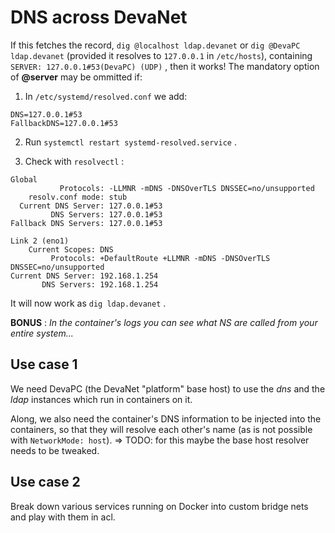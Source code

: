 # DNS across DevaNet

If this fetches the record, `dig @localhost ldap.devanet` or `dig @DevaPC ldap.devanet` (provided it resolves to `127.0.0.1` in `/etc/hosts`), containing `SERVER: 127.0.0.1#53(DevaPC) (UDP)` , then it works!
The mandatory option of __@server__ may be ommitted if:

1. In `/etc/systemd/resolved.conf` we add:
```
DNS=127.0.0.1#53
FallbackDNS=127.0.0.1#53
```

2. Run `systemctl restart systemd-resolved.service` .

3. Check with `resolvectl` :

```
Global
           Protocols: -LLMNR -mDNS -DNSOverTLS DNSSEC=no/unsupported
    resolv.conf mode: stub
  Current DNS Server: 127.0.0.1#53
         DNS Servers: 127.0.0.1#53
Fallback DNS Servers: 127.0.0.1#53

Link 2 (eno1)
    Current Scopes: DNS
         Protocols: +DefaultRoute +LLMNR -mDNS -DNSOverTLS DNSSEC=no/unsupported
Current DNS Server: 192.168.1.254
       DNS Servers: 192.168.1.254
```

It will now work as `dig ldap.devanet` .

**BONUS** : _In the container's logs you can see what NS are called from your entire system..._

## Use case 1

We need DevaPC (the DevaNet "platform" base host) to use the *dns* and the *ldap* instances which run in containers on it.

Along, we also need the container's DNS information to be injected into the containers, so that they will resolve each other's name (as is not possible with `NetworkMode: host`). => TODO: for this maybe the base host resolver needs to be tweaked.

## Use case 2

Break down various services running on Docker into custom bridge nets and play with them in acl.
